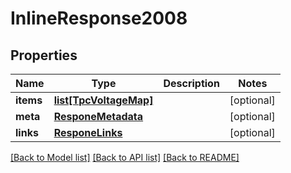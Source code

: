 # InlineResponse2008

## Properties
Name | Type | Description | Notes
------------ | ------------- | ------------- | -------------
**items** | [**list[TpcVoltageMap]**](TpcVoltageMap.md) |  | [optional] 
**meta** | [**ResponeMetadata**](ResponeMetadata.md) |  | [optional] 
**links** | [**ResponeLinks**](ResponeLinks.md) |  | [optional] 

[[Back to Model list]](../README.md#documentation-for-models) [[Back to API list]](../README.md#documentation-for-api-endpoints) [[Back to README]](../README.md)


